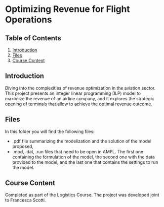 # Optimizing Revenue for Flight Operations

## Table of Contents

1. [Introduction](#introduction)
2. [Files](#usage)
3. [Course Content](#installation)

## Introduction
Diving into the complexities of revenue optimization in the aviation sector. This project presents an integer linear programming (ILP) model to maximize the revenue of an airline company, and it explores the strategic opening of terminals that allow to achieve the optimal revenue outcome.

## Files
In this folder you will find the following files:
* .pdf file summarizing the modelization and the solution of the model proposed,
* .mod, .dat, .run files that need to be open in AMPL. The first one containing the formulation of the model, the second one with the data provided to the model, and the last one that contains the settings to run the model.
  
## Course Content
Completed as part of the Logistics Course. The project was developed joint to Francesca Scotti.
